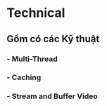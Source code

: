# Technical
<h2>Gồm có các Kỹ thuật</h2>
<h3>- Multi-Thread<h3>
<h3>- Caching<h3>
<h3>- Stream and Buffer Video<h3>
